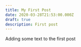 ```yaml
---
title: My First Post
date: 2020-03-28T21:53:00.000Z
draft: true
description: First post
---
```

Adding some text to the first post
